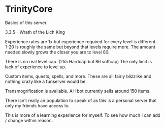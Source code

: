 # TrinityCore
Basics of this server.

3.3.5 - Wrath of the Lich King

Experience rates are 1x but experience required for every level is different. 1-20 is roughly the same but beyond that levels require more. The amount needed slowly grows the closer you are to level 80.

There is no real level cap. (255 Hardcap but 86 softcap) The only limit is lack of experience to level up.

Custom items, quests, spells, and more. These are all fairly blizzlike and nothing crazy like a funserver would be.

Transmogrification is available. AH bot currently sells around 150 items.

There isn't really an population to speak of as this is a personal server that only my friends have access to. 

This is more of a learning experience for myself. To see how much I can add / change within reason.
